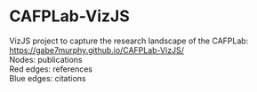 # CAFPLab-VizJS
VizJS project to capture the research landscape of the CAFPLab: https://gabe7murphy.github.io/CAFPLab-VizJS/    
Nodes: publications  
Red edges: references  
Blue edges: citations  
